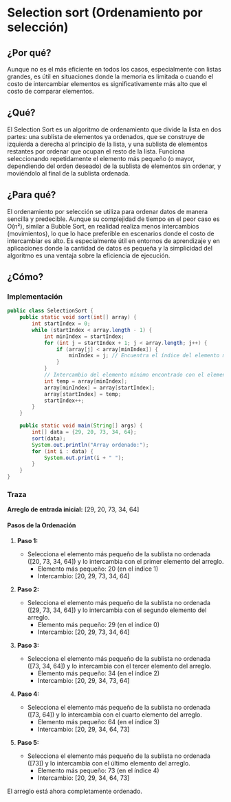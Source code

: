 # Selection sort (Ordenamiento por selección)

## ¿Por qué?

Aunque no es el más eficiente en todos los casos, especialmente con listas grandes, es útil en situaciones donde la memoria es limitada o cuando el costo de intercambiar elementos es significativamente más alto que el costo de comparar elementos. 

## ¿Qué?

El Selection Sort es un algoritmo de ordenamiento que divide la lista en dos partes: una sublista de elementos ya ordenados, que se construye de izquierda a derecha al principio de la lista, y una sublista de elementos restantes por ordenar que ocupan el resto de la lista. Funciona seleccionando repetidamente el elemento más pequeño (o mayor, dependiendo del orden deseado) de la sublista de elementos sin ordenar, y moviéndolo al final de la sublista ordenada.

## ¿Para qué?

El ordenamiento por selección se utiliza para ordenar datos de manera sencilla y predecible. Aunque su complejidad de tiempo en el peor caso es O(n²), similar a Bubble Sort, en realidad realiza menos intercambios (movimientos), lo que lo hace preferible en escenarios donde el costo de intercambiar es alto. Es especialmente útil en entornos de aprendizaje y en aplicaciones donde la cantidad de datos es pequeña y la simplicidad del algoritmo es una ventaja sobre la eficiencia de ejecución.

## ¿Cómo?

### Implementación

```java
public class SelectionSort {
    public static void sort(int[] array) {
        int startIndex = 0;
        while (startIndex < array.length - 1) {
            int minIndex = startIndex;
            for (int j = startIndex + 1; j < array.length; j++) {
                if (array[j] < array[minIndex]) {
                    minIndex = j; // Encuentra el índice del elemento más pequeño
                }
            }
            // Intercambio del elemento mínimo encontrado con el elemento en startIndex
            int temp = array[minIndex];
            array[minIndex] = array[startIndex];
            array[startIndex] = temp;
            startIndex++;
        }
    }

    public static void main(String[] args) {
        int[] data = {29, 20, 73, 34, 64};
        sort(data);
        System.out.println("Array ordenado:");
        for (int i : data) {
            System.out.print(i + " ");
        }
    }
}
```

### Traza

**Arreglo de entrada inicial:** [29, 20, 73, 34, 64]

#### Pasos de la Ordenación

1. **Paso 1:**
   - Selecciona el elemento más pequeño de la sublista no ordenada ([20, 73, 34, 64]) y lo intercambia con el primer elemento del arreglo.
     - Elemento más pequeño: 20 (en el índice 1)
     - Intercambio: [20, 29, 73, 34, 64]
   
2. **Paso 2:**
   - Selecciona el elemento más pequeño de la sublista no ordenada ([29, 73, 34, 64]) y lo intercambia con el segundo elemento del arreglo.
     - Elemento más pequeño: 29 (en el índice 0)
     - Intercambio: [20, 29, 73, 34, 64]
   
3. **Paso 3:**
   - Selecciona el elemento más pequeño de la sublista no ordenada ([73, 34, 64]) y lo intercambia con el tercer elemento del arreglo.
     - Elemento más pequeño: 34 (en el índice 2)
     - Intercambio: [20, 29, 34, 73, 64]
   
4. **Paso 4:**
   - Selecciona el elemento más pequeño de la sublista no ordenada ([73, 64]) y lo intercambia con el cuarto elemento del arreglo.
     - Elemento más pequeño: 64 (en el índice 3)
     - Intercambio: [20, 29, 34, 64, 73]
   
5. **Paso 5:**
   - Selecciona el elemento más pequeño de la sublista no ordenada ([73]) y lo intercambia con el último elemento del arreglo.
     - Elemento más pequeño: 73 (en el índice 4)
     - Intercambio: [20, 29, 34, 64, 73]
   
El arreglo está ahora completamente ordenado.
